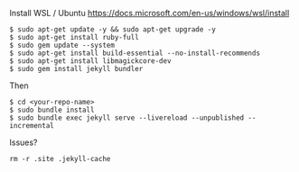 Install WSL / Ubuntu https://docs.microsoft.com/en-us/windows/wsl/install
```
$ sudo apt-get update -y && sudo apt-get upgrade -y
$ sudo apt-get install ruby-full
$ sudo gem update --system
$ sudo apt-get install build-essential --no-install-recommends
$ sudo apt-get install libmagickcore-dev
$ sudo gem install jekyll bundler
```
Then 
```
$ cd <your-repo-name>
$ sudo bundle install
$ sudo bundle exec jekyll serve --livereload --unpublished --incremental
```
Issues?
```
rm -r .site .jekyll-cache
```
